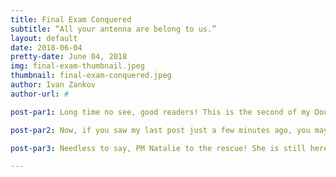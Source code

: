 ```yaml
---
title: Final Exam Conquered
subtitle: “All your antenna are belong to us.”
layout: default
date: 2018-06-04
pretty-date: June 04, 2018
img: final-exam-thumbnail.jpeg
thumbnail: final-exam-conquered.jpeg
author: Ivan Zankov
author-url: #

post-par1: Long time no see, good readers! This is the second of my Double-Blog-Post-Featurette! So, with the introductory post out of the way, let me speak a bit more on what has happened. First the important BEXUS-related news - it seems, that my comrades that travelled over to the Netherlands succeeded in making one heck of a good presentation! More updates to hopefully come from that in more future blog posts. We’re on the right track now!

post-par2: Now, if you saw my last post just a few minutes ago, you may know that it is now summer season, and everyone is gone. Like everyone (I wish this blog had italics). I only saw three Swedes, Guillermo (fellow BEXUS member from our predecessor IRIS), and Emily. At least, that meant one other member could still be here. See, last Friday, many of us walked into the school building with a horrible sense of trepidation as we prepared to slay the “final boss” of this year: the Space Communication Exam. It wasn’t the easiest course we had taken and to be honest, I am only marginally convinced I passed mine. But once the required questions were answered, a wave of euphoria inundated me, as well as apparently many others. We walked out feeling like champion warriors of a sort (or at least I might have for five seconds). But that’s just the thing - if you think video-game logic for a moment, what earthly purpose would you have sticking around in the boss’s lair after it’s been defeated? If it doesn’t self-destruct, you’re just kind of left there with only your own thoughts to contemplate what you have just done. The others are gone - they left and you still haven’t. Such is how I feel right now. I am still here and I don’t really know what to do for the short while longer that I am here before I depart for my summer holidays.

post-par3: Needless to say, PM Natalie to the rescue! She is still here, and so is around half of our team! I must have assumed everyone left, but in fact, I just happened to be one of the very few who went to school today. There will be work in the coming days, and also good company with whom to share it! Maybe, lingering here a bit longer wasn’t such a bad idea after all.

---
```

